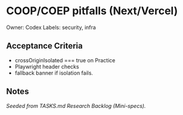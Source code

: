 # COOP/COEP pitfalls (Next/Vercel)

Owner: Codex
Labels: security, infra

## Acceptance Criteria
- crossOriginIsolated === true on Practice
- Playwright header checks
- fallback banner if isolation fails.

## Notes
_Seeded from TASKS.md Research Backlog (Mini-specs)._